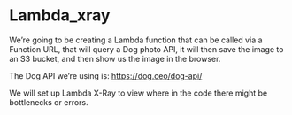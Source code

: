 # Lambda_xray

We’re going to be creating a Lambda function that can be called via a Function URL, that will query a Dog photo API, it will then save the image to an S3 bucket, and then show us the image in the browser.

The Dog API we’re using is: https://dog.ceo/dog-api/

We will set up Lambda X-Ray to view where in the code there might be bottlenecks or errors.



